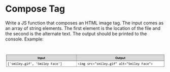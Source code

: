 # Compose Tag
Write a JS function that composes an HTML image tag.
The input comes as an array of string elements.
The first element is the location of the file and the second is the alternate text.
The output should be printed to the console.
Example:

# ![Examples](example.png)